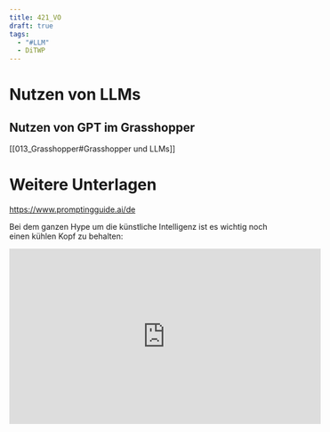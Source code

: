 ```yaml
---
title: 421_VO
draft: true
tags:
  - "#LLM"
  - DiTWP
---
```






# Nutzen von LLMs 

## Nutzen von GPT im Grasshopper



[[013_Grasshopper#Grasshopper und LLMs]]



# Weitere Unterlagen

https://www.promptingguide.ai/de

Bei dem ganzen Hype um die künstliche Intelligenz ist es wichtig noch einen kühlen Kopf zu behalten:

<iframe width="560" height="315" src="https://www.youtube.com/embed/Pv0cfsastFs?si=FwkYDRCE4mKhV0Mw" title="YouTube video player" frameborder="0" allow="accelerometer; autoplay; clipboard-write; encrypted-media; gyroscope; picture-in-picture; web-share" referrerpolicy="strict-origin-when-cross-origin" allowfullscreen></iframe>